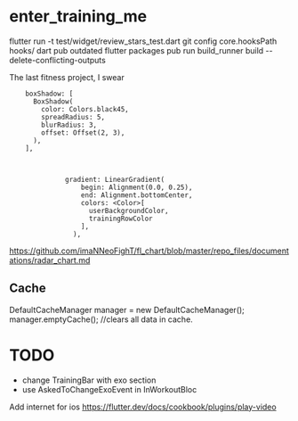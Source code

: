 # enter_training_me

flutter run -t test/widget/review_stars_test.dart
git config core.hooksPath hooks/
dart pub outdated
flutter packages pub run build_runner build --delete-conflicting-outputs

The last fitness project, I swear

        boxShadow: [
          BoxShadow(
            color: Colors.black45,
            spreadRadius: 5,
            blurRadius: 3,
            offset: Offset(2, 3),
          ),
        ],



                  gradient: LinearGradient(
                      begin: Alignment(0.0, 0.25),
                      end: Alignment.bottomCenter,
                      colors: <Color>[
                        userBackgroundColor,
                        trainingRowColor
                      ],
                    ),

https://github.com/imaNNeoFighT/fl_chart/blob/master/repo_files/documentations/radar_chart.md

## Cache

DefaultCacheManager manager = new DefaultCacheManager();
manager.emptyCache(); //clears all data in cache.

# TODO

- change TrainingBar with exo section
- use AskedToChangeExoEvent in InWorkoutBloc

Add internet for ios
https://flutter.dev/docs/cookbook/plugins/play-video
